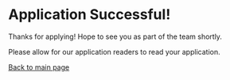 # Application Successful!

Thanks for applying! Hope to see you as part of the team shortly.

Please allow for our application readers to read your application.


[Back to main page](index.md)
